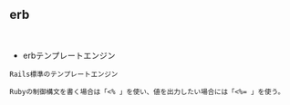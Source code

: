 ## erb  
<br>

- erbテンプレートエンジン  
```
Rails標準のテンプレートエンジン

Rubyの制御構文を書く場合は「<% 」を使い、値を出力したい場合には「<%= 」を使う。
```